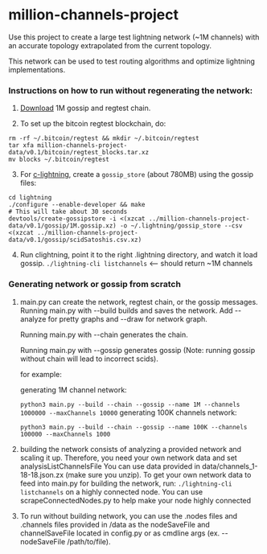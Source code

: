 # million-channels-project
Use this project to create a large test lightning network (~1M channels) with an accurate topology extrapolated from the current topology. 

This network can be used to test routing algorithms and optimize lightning implementations.

### Instructions on how to run without regenerating the network:

1. [Download](https://github.com/rustyrussell/million-channels-project-data) 1M gossip and regtest chain.

2. To set up the bitcoin regtest blockchain, do:

```
rm -rf ~/.bitcoin/regtest && mkdir ~/.bitcoin/regtest
tar xfa million-channels-project-data/v0.1/bitcoin/regtest_blocks.tar.xz
mv blocks ~/.bitcoin/regtest
```

3. For [c-lightning](https://github.com/ElementsProject/lightning), create a `gossip_store` (about 780MB) using the gossip files:

```
cd lightning
./configure --enable-developer && make
# This will take about 30 seconds
devtools/create-gossipstore -i <(xzcat ../million-channels-project-data/v0.1/gossip/1M.gossip.xz) -o ~/.lightning/gossip_store --csv <(xzcat ../million-channels-project-data/v0.1/gossip/scidSatoshis.csv.xz)
```

4. Run clightning, point it to the right .lightning directory, and watch it load gossip. 
    `./lightning-cli listchannels` <-- should return ~1M channels  

### Generating network or gossip from scratch

1. main.py can create the network, regtest chain, or the gossip messages. 
    Running main.py with --build  builds and saves the network. Add --analyze for pretty graphs and --draw for network graph.
    
    Running main.py with --chain generates the chain.
    
    Running main.py with --gossip generates gossip (Note: running gossip without chain will lead to incorrect scids).
    
    for example: 

    generating 1M channel network: 

   `python3 main.py --build --chain --gossip --name 1M --channels 1000000 --maxChannels 10000`
    generating 100K channels network: 

   `python3 main.py --build --chain --gossip --name 100K --channels 100000 --maxChannels 1000`

2. building the network consists of analyzing a provided network and scaling it up. 
   Therefore, you need your own network data and set analysisListChannelsFile 
   You can use data provided in data/channels_1-18-18.json.zx (make sure you unzip).
   To get your own network data to feed into main.py for building the network, run:
   `./lightning-cli listchannels` on a highly connected node. 
   You can use scrapeConnectedNodes.py to help make your node highly connected

3. To run without building network, you can use the .nodes files and .channels files 
   provided in /data as the nodeSaveFile and channelSaveFile located in config.py 
   or as cmdline args (ex. --nodeSaveFile /path/to/file). 

    


